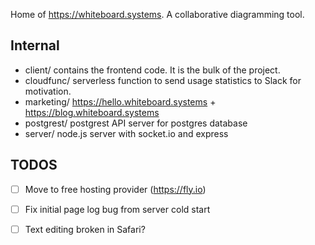 Home of https://whiteboard.systems. A collaborative diagramming tool.

## Internal
- client/    contains the frontend code. It is the bulk of the project.
- cloudfunc/ serverless function to send usage statistics to Slack for motivation.
- marketing/ https://hello.whiteboard.systems + https://blog.whiteboard.systems
- postgrest/ postgrest API server for postgres database
- server/    node.js server with socket.io and express


## TODOS
- [ ] Move to free hosting provider (https://fly.io)
- [ ] Fix initial page log bug from server cold start
- [ ] Text editing broken in Safari?

